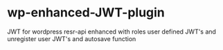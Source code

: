 # wp-enhanced-JWT-plugin
JWT for wordpress resr-api enhanced with roles user defined JWT's and unregister user JWT's and autosave function 
